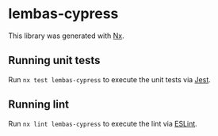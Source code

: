 # lembas-cypress

This library was generated with [Nx](https://nx.dev).

## Running unit tests

Run `nx test lembas-cypress` to execute the unit tests via [Jest](https://jestjs.io).

## Running lint

Run `nx lint lembas-cypress` to execute the lint via [ESLint](https://eslint.org/).
